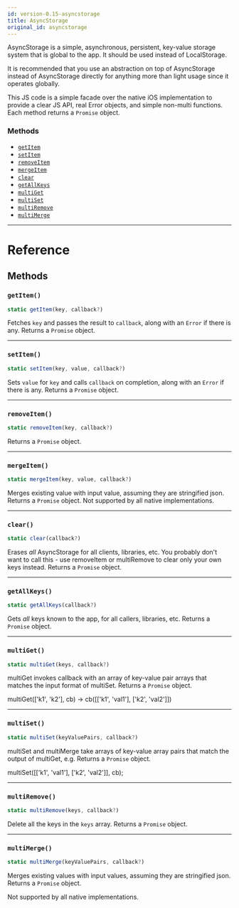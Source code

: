 ```yaml
---
id: version-0.15-asyncstorage
title: AsyncStorage
original_id: asyncstorage
---
```


AsyncStorage is a simple, asynchronous, persistent, key-value storage system that is global to the app. It should be used instead of LocalStorage.

It is recommended that you use an abstraction on top of AsyncStorage instead of AsyncStorage directly for anything more than light usage since it operates globally.

This JS code is a simple facade over the native iOS implementation to provide a clear JS API, real Error objects, and simple non-multi functions. Each method returns a `Promise` object.

### Methods

- [`getItem`](asyncstorage.md#getitem)
- [`setItem`](asyncstorage.md#setitem)
- [`removeItem`](asyncstorage.md#removeitem)
- [`mergeItem`](asyncstorage.md#mergeitem)
- [`clear`](asyncstorage.md#clear)
- [`getAllKeys`](asyncstorage.md#getallkeys)
- [`multiGet`](asyncstorage.md#multiget)
- [`multiSet`](asyncstorage.md#multiset)
- [`multiRemove`](asyncstorage.md#multiremove)
- [`multiMerge`](asyncstorage.md#multimerge)

---

# Reference

## Methods

### `getItem()`

```javascript
static getItem(key, callback?)
```

Fetches `key` and passes the result to `callback`, along with an `Error` if there is any. Returns a `Promise` object.

---

### `setItem()`

```javascript
static setItem(key, value, callback?)
```

Sets `value` for `key` and calls `callback` on completion, along with an `Error` if there is any. Returns a `Promise` object.

---

### `removeItem()`

```javascript
static removeItem(key, callback?)
```

Returns a `Promise` object.

---

### `mergeItem()`

```javascript
static mergeItem(key, value, callback?)
```

Merges existing value with input value, assuming they are stringified json. Returns a `Promise` object. Not supported by all native implementations.

---

### `clear()`

```javascript
static clear(callback?)
```

Erases _all_ AsyncStorage for all clients, libraries, etc. You probably don't want to call this - use removeItem or multiRemove to clear only your own keys instead. Returns a `Promise` object.

---

### `getAllKeys()`

```javascript
static getAllKeys(callback?)
```

Gets _all_ keys known to the app, for all callers, libraries, etc. Returns a `Promise` object.

---

### `multiGet()`

```javascript
static multiGet(keys, callback?)
```

multiGet invokes callback with an array of key-value pair arrays that matches the input format of multiSet. Returns a `Promise` object.

multiGet(['k1', 'k2'], cb) -> cb([['k1', 'val1'], ['k2', 'val2']])

---

### `multiSet()`

```javascript
static multiSet(keyValuePairs, callback?)
```

multiSet and multiMerge take arrays of key-value array pairs that match the output of multiGet, e.g. Returns a `Promise` object.

multiSet([['k1', 'val1'], ['k2', 'val2']], cb);

---

### `multiRemove()`

```javascript
static multiRemove(keys, callback?)
```

Delete all the keys in the `keys` array. Returns a `Promise` object.

---

### `multiMerge()`

```javascript
static multiMerge(keyValuePairs, callback?)
```

Merges existing values with input values, assuming they are stringified json. Returns a `Promise` object.

Not supported by all native implementations.
